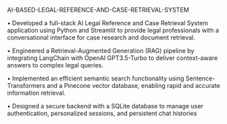 AI-BASED-LEGAL-REFERENCE-AND-CASE-RETRIEVAL-SYSTEM


• Developed a full-stack AI Legal Reference and Case Retrieval System application using Python and Streamlit
  to provide legal professionals with a conversational interface for case research and document retrieval.

• Engineered a Retrieval-Augmented Generation (RAG) pipeline by integrating LangChain with OpenAI GPT3.5-Turbo to deliver context-aware answers to complex legal queries.

• Implemented an efficient semantic search functionality using Sentence-Transformers and a Pinecone vector
  database, enabling rapid and accurate information retrieval.
  
• Designed a secure backend with a SQLite database to manage user authentication, personalized sessions, and
  persistent chat histories
